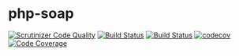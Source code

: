 # php-soap

[![Scrutinizer Code Quality](https://scrutinizer-ci.com/g/Dgame/php-soap/badges/quality-score.png?b=master)](https://scrutinizer-ci.com/g/Dgame/php-soap/?branch=master)
[![Build Status](https://travis-ci.org/Dgame/php-soap.svg?branch=master)](https://travis-ci.org/Dgame/php-soap)
[![Build Status](https://scrutinizer-ci.com/g/Dgame/php-soap/badges/build.png?b=master)](https://scrutinizer-ci.com/g/Dgame/php-soap/build-status/master)
[![codecov](https://codecov.io/gh/Dgame/php-soap/branch/master/graph/badge.svg)](https://codecov.io/gh/Dgame/php-soap)
[![Code Coverage](https://scrutinizer-ci.com/g/Dgame/php-soap/badges/coverage.png?b=master)](https://scrutinizer-ci.com/g/Dgame/php-soap/?branch=master)
